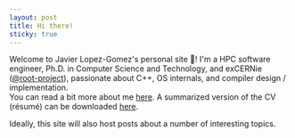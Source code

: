 ```yaml
---
layout: post
title: Hi there!
sticky: true
---
```


Welcome to Javier Lopez-Gomez's personal site :wave:!
I'm a HPC software engineer, Ph.D. in Computer Science and Technology, and exCERNie ([@root-project](https://github.com/root-project/)), passionate about C++, OS internals, and compiler design / implementation.<br/>
You can read a bit more about me [here](/about).
A summarized version of the CV (r&eacute;sum&eacute;) can be downloaded [here](/public/resume_en-US.pdf).

Ideally, this site will also host posts about a number of interesting topics.
